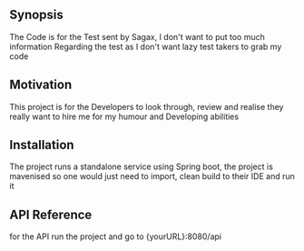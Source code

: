 ## Synopsis

The Code is for the Test sent by Sagax, I don't want to put too much information Regarding the test as I don't want lazy test takers to grab my code

## Motivation

This project is for the Developers to look through, review and realise they really want to hire me for my humour and Developing abilities

## Installation

The project runs a standalone service using Spring boot, the project is mavenised so one would just need to import, clean build to their IDE and run it

## API Reference

for the API run the project and go to  {yourURL}:8080/api
